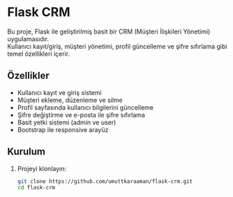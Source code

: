 # Flask CRM

Bu proje, Flask ile geliştirilmiş basit bir CRM (Müşteri İlişkileri Yönetimi) uygulamasıdır.  
Kullanıcı kayıt/giriş, müşteri yönetimi, profil güncelleme ve şifre sıfırlama gibi temel özellikleri içerir.

## Özellikler
- Kullanıcı kayıt ve giriş sistemi  
- Müşteri ekleme, düzenleme ve silme  
- Profil sayfasında kullanıcı bilgilerini güncelleme  
- Şifre değiştirme ve e-posta ile şifre sıfırlama  
- Basit yetki sistemi (admin ve user)  
- Bootstrap ile responsive arayüz  

## Kurulum

1. Projeyi klonlayın:  
   ```bash
   git clone https://github.com/umuttkaraaman/flask-crm.git
   cd flask-crm
